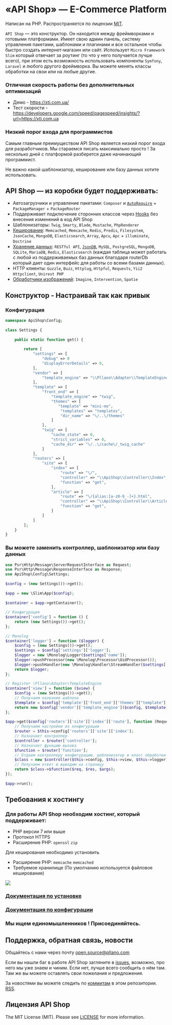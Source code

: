 
# «API Shop» — E-Commerce Platform
Написан на PHP. Распространяется по лицензии [MIT](https://opensource.org/licenses/MIT).

`API Shop` — это конструктор. Он находится между фреймворками и готовыми платформами. Имеет свою админ панель, систему управления пакетами, шаблонами и плагинами и все остальное чтобы быстро создать интернет-магазин или сайт. Использует `Micro Framework Slim` который отвечает за роутинг (то что у него получается лучше всего), при этом есть возможность использовать компоненты `Symfony`, `Laravel` и любого другого фреймворка. Вы можете менять классы обработки на свои или на любые другие. 

### Отличная скорость работы без дополнительных оптимизаций
- Демо - https://xti.com.ua/
- Тест скорости - https://developers.google.com/speed/pagespeed/insights/?url=https://xti.com.ua

### Низкий порог входа для программистов
Самым главным преимуществом API Shop является низкий порог входа для разработчиков. Мы стараемся писать максимально просто ! За несколько дней с платформой разберется даже начинающий программист.

Не важно какой шаблонизатор, кеширование или базу данных хотите использовать.
## API Shop — из коробки будет поддерживать:
- Автозагрузчики и управление пакетами: `Composer` и [`AutoRequire`](https://github.com/pllano/auto-require) + `PackageManager` + `PackageRouter`
- Поддерживает подключение сторонних классов через [Hooks](https://github.com/pllano/hooks) без внесения изменений в код API Shop
- Шаблонизаторы: `Twig`, `Smarty`, `Blade`, `Mustache`, `PhpRenderer`
- [Кеширование](https://github.com/pllano/cache): `Memcached`, `Memcache`, `Redis`, `Predis`, `Filesystem`, `JsonCache`, `MongoDB`, `Elasticsearch`, `Array`, `Apcu`, `Apc` + `illuminate`, `Doctrine`
- [Хранение данных](https://github.com/pllano/router-db): `RESTful API`, [`JsonDB`](https://github.com/pllano/json-db), `MySQL`, `PostgreSQL`, `MongoDB`, `SQLite`, `MariaDB`, `Redis`, `Elasticsearch` (каждая таблица может работать с любой из поддерживаемых баз данных благодаря routerDb который дает один интерфейс для работы со всеми базами данных).
- HTTP клиенты: `Guzzle`, `Buzz`, `Httplug`, `Httpful`, `Requests`, `Yii2 Httpclient`, `Unirest PHP`
- [Обработчики изображений](https://github.com/pllano/router-image): `Imagine`, `Intervention`, `Spatie`
## Конструктор - Настраивай так как привык
### Конфигурация
```php
namespace ApiShop\Config;
 
class Settings {
 
    public static function get() {
    
        return [
            "settings" => [
                "debug" => 0
                "displayErrorDetails" => 0,
            ],
            "vendor" => [
                "template_engine" => "\\Pllano\\Adapter\\TemplateEngine"
            ],
            "template" => [
                "front_end" => [
                    "template_engine" => "twig",
                    "themes" => [
                       "template" => "mini-mo",
                        "templates" => "templates",
                        "dir_name" => "\/..\/themes"
                    ]
                ],
                "twig" => [
                    "cache_state" => 0,
                    "strict_variables" => 0,
                    "cache_dir" => "\/..\/cache\/_twig_cache"
                ]
            ],
            "routers" => [
                "site" => [
                    "index" => [
                        "route" => "\/",
                        "controller" => "\\ApiShop\\Controller\\Index",
                        "function" => "get",
                    ],
                    "article" => [
                        "route" => "\/{alias:[a-z0-9_-]+}.html",
                        "controller" => "\\ApiShop\\Controller\\Article",
                        "function" => "get",
                    ]
                ]
            ]
        ];
    }
}
```
### Вы можете заменить контроллер, шаблонизатор или базу данных
```php
use Psr\Http\Message\ServerRequestInterface as Request;
use Psr\Http\Message\ResponseInterface as Response;
use ApiShop\Config\Settings;
 
$config = (new Settings())->get();
 
$app = new \Slim\App($config);
 
$container = $app->getContainer();
 
// Конфигурация
$container['config'] = function () {
    return (new Settings())->get();
};
 
// Monolog
$container['logger'] = function ($logger) {
    $config = (new Settings())->get();
    $settings = $config['settings']['logger'];
    $logger = new \Monolog\Logger($settings['name']);
    $logger->pushProcessor(new \Monolog\Processor\UidProcessor());
    $logger->pushHandler(new \Monolog\Handler\StreamHandler($settings['path'], $settings['level']));
    return $logger;
};
 
// Register \Pllano\Adapter\TemplateEngine
$container['view'] = function ($view) {
    $config = (new Settings())->get();
    // Получаем название шаблона
    $template = $config['template']['front_end']['themes']["template"]; // По умолчанию mini-mo
    return new $config['vendor']['template_engine']($config, $template);
};
 
$app->get($config['routers']['site']['index']['route'], function (Request $req, Response $res, $args = []) {
    // Получаем настройки из конфигурации
    $router = $this->config['routers']['site']['index'];
    // Назначает контроллер
    $controller = $router['controller'];
    // Назначает функцию вызова
    $function = $router['function'];
    // Отдаем контроллеру конфигурацию, шаблонизатор и класс обработки логов
    $class = new $controller($this->config, $this->view, $this->logger);
    // Получаем ответ и выводим на страницу
    return $class->$function($req, $res, $args);
});
 
$app->run();
```
## Требования к хостингу
### Для работы API Shop необходим хостинг, который поддерживает:
- PHP версии 7 или выше
- Протокол HTTPS
- Расширение PHP: `openssl` `zip`

Для кеширования необходимо установить
- Расширение PHP: `memcache` `memcached`
- Требуемое хранилище (По умолчанию используется файловое кеширование)

![](https://github.com/pllano/api-shop/blob/master/themes/templates/mini-mo/img/logo.png)

### [Документация по установке](https://github.com/pllano/api-shop/blob/master/INSTALL.md)
### [Документация по конфигурации](https://github.com/pllano/api-shop/blob/master/app/config/README.md)
### Мы ищем единомышленников ! Присоединяйтесь.

<a name="feedback"></a>
## Поддержка, обратная связь, новости

Общайтесь с нами через почту open.source@pllano.com

Если вы нашли баг в работе API Shop загляните в
[issues](https://github.com/pllano/api-shop/issues), возможно, про него мы уже знаем и
чиним. Если нет, лучше всего сообщить о нём там. Там же вы можете оставлять свои
пожелания и предложения.

За новостями вы можете следить по
[коммитам](https://github.com/pllano/api-shop/commits/master) в этом репозитории.
[RSS](https://github.com/pllano/api-shop/commits/master.atom).

Лицензия API Shop
-------

The MIT License (MIT). Please see [LICENSE](https://github.com/pllano/api-shop/blob/master/LICENSE) for more information.

